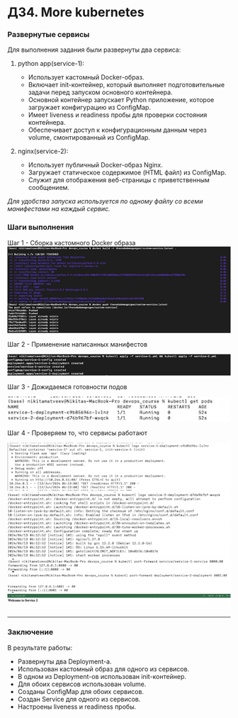# ДЗ4. More kubernetes

###  Развернутые сервисы
Для выполнения задания были развернуты два сервиса:
1) python app(service-1):
    - Использует кастомный Docker-образ.
    - Включает init-контейнер, который выполняет подготовительные задачи перед запуском основного контейнера.
    - Основной контейнер запускает Python приложение, которое загружает конфигурацию из ConfigMap.
    - Имеет liveness и readiness пробы для проверки состояния контейнера.
    - Обеспечивает доступ к конфигурационным данным через volume, смонтированный из ConfigMap.

2) nginx(service-2):
    - Использует публичный Docker-образ Nginx.
    - Загружает статическое содержимое (HTML файл) из ConfigMap.
    - Служит для отображения веб-страницы с приветственным сообщением.

*Для удобства запуска используется по одному файлу со всеми манифестами на каждый сервис.*


### Шаги выполнения
Шаг 1 - Сборка кастомного Docker образа
![Сборка Docker образа](images/image1.png)

Шаг 2 - Применение написанных манифестов

![Применение манифестов](images/image2.png)

Шаг 3 - Дожидаемся готовности подов

![Готовность подов](images/image3.png)

Шаг 4 - Проверяем то, что сервисы работают

![Работа сервисов](images/image4.png)
![Работа сервисов](images/image5.png)
![Работа сервисов](images/image6.png)
![Работа сервисов](images/image7.png)
![Веб-страница для второго сервиса](images/image8.png)

---

### Заключение
В результате работы:
- Развернуты два Deployment-а.
- Использован кастомный образ для одного из сервисов.
- В одном из Deployment-ов использован init-контейнер.
- Для обоих сервисов использован volume.
- Созданы ConfigMap для обоих сервисов.
- Создан Service для одного из сервисов.
- Настроены liveness и readiness пробы.
